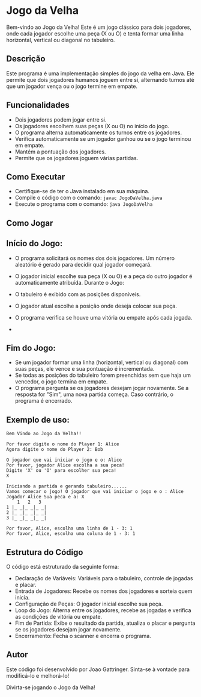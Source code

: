 # Jogo da Velha
Bem-vindo ao Jogo da Velha! Este é um jogo clássico para dois jogadores, onde cada jogador escolhe uma peça (X ou O) e tenta formar uma linha horizontal, vertical ou diagonal no tabuleiro.

## Descrição
Este programa é uma implementação simples do jogo da velha em Java. Ele permite que dois jogadores humanos joguem entre si, alternando turnos até que um jogador vença ou o jogo termine em empate.

## Funcionalidades
- Dois jogadores podem jogar entre si.
- Os jogadores escolhem suas peças (X ou O) no início do jogo.
- O programa alterna automaticamente os turnos entre os jogadores.
- Verifica automaticamente se um jogador ganhou ou se o jogo terminou em empate.
- Mantém a pontuação dos jogadores.
- Permite que os jogadores joguem várias partidas.
## Como Executar
- Certifique-se de ter o Java instalado em sua máquina.
- Compile o código com o comando:
```javac JogoDaVelha.java```
- Execute o programa com o comando:
```java JogoDaVelha```

## Como Jogar

## Início do Jogo:

- O programa solicitará os nomes dos dois jogadores.
    Um número aleatório é gerado para decidir qual jogador começará.
- O jogador inicial escolhe sua peça (X ou O) e a peça do outro jogador é automaticamente atribuída.
    Durante o Jogo:
    
- O tabuleiro é exibido com as posições disponíveis.
- O jogador atual escolhe a posição onde deseja colocar sua peça.
- O programa verifica se houve uma vitória ou empate após cada jogada.
- 
## Fim do Jogo:

- Se um jogador formar uma linha (horizontal, vertical ou diagonal) com suas peças, ele vence e sua pontuação é incrementada.
- Se todas as posições do tabuleiro forem preenchidas sem que haja um vencedor, o jogo termina em empate.
- O programa pergunta se os jogadores desejam jogar novamente. Se a resposta for "Sim", uma nova partida começa. Caso contrário, o programa é encerrado.

## Exemplo de uso:
    Bem Vindo ao Jogo da Velha!!
    
    Por favor digite o nome do Player 1: Alice
    Agora digite o nome do Player 2: Bob
    
    O jogador que vai iniciar o jogo e o: Alice
    Por favor, jogador Alice escolha a sua peca!
    Digite 'X' ou 'O' para escolher sua peca!
    X
    
    Iniciando a partida e gerando tabuleiro......
    Vamos comecar o jogo! O jogador que vai iniciar o jogo e o : Alice
    Jogador Alice Sua peca e a: X
        1   2   3
    1 |_ _|_ _|_ _|
    2 |_ _|_ _|_ _|
    3 |_ _|_ _|_ _|
    
    Por favor, Alice, escolha uma linha de 1 - 3: 1
    Por favor, Alice, escolha uma coluna de 1 - 3: 1

## Estrutura do Código
O código está estruturado da seguinte forma:

- Declaração de Variáveis: Variáveis para o tabuleiro, controle de jogadas e placar.
- Entrada de Jogadores: Recebe os nomes dos jogadores e sorteia quem inicia.
- Configuração de Peças: O jogador inicial escolhe sua peça.
- Loop do Jogo: Alterna entre os jogadores, recebe as jogadas e verifica as condições de vitória ou empate.
- Fim de Partida: Exibe o resultado da partida, atualiza o placar e pergunta se os jogadores desejam jogar novamente.
- Encerramento: Fecha o scanner e encerra o programa.
## Autor
Este código foi desenvolvido por Joao Gattringer. Sinta-se à vontade para modificá-lo e melhorá-lo!

Divirta-se jogando o Jogo da Velha!
